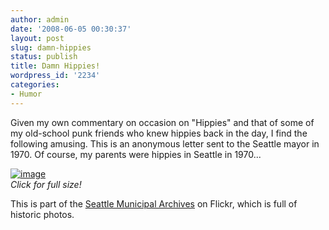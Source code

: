 ```yaml
---
author: admin
date: '2008-06-05 00:30:37'
layout: post
slug: damn-hippies
status: publish
title: Damn Hippies!
wordpress_id: '2234'
categories:
- Humor
---
```


Given my own commentary on occasion on "Hippies" and that of some of my
old-school punk friends who knew hippies back in the day, I find the
following amusing. This is an anonymous letter sent to the Seattle mayor
in 1970. Of course, my parents were hippies in Seattle in 1970...

[![image](http://farm4.static.flickr.com/3226/2313575000_aca2545cfc.jpg)](http://www.flickr.com/photos/seattlemunicipalarchives/2313575000/sizes/o/)\
*Click for full size!*

This is part of the [Seattle Municipal
Archives](http://www.flickr.com/photos/seattlemunicipalarchives/) on
Flickr, which is full of historic photos.
